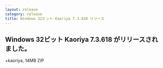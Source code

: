 ```yaml
---
layout: release
category: release
title: Windows 32ビット Kaoriya 7.3.618 リリース
---
```


Windows 32ビット Kaoriya 7.3.618 がリリースされました。
-------------------------------------------------------

+kaoriya, 14MB ZIP
